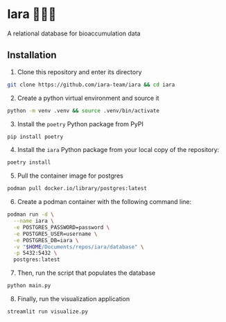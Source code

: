 # Iara 🧜🏾‍♀️

A relational database for bioaccumulation data

## Installation

1. Clone this repository and enter its directory

```bash
git clone https://github.com/iara-team/iara && cd iara
```

2. Create a python virtual environment and source it

```bash
python -m venv .venv && source .venv/bin/activate
```

3. Install the `poetry` Python package from PyPI

```bash
pip install poetry
```

4. Install the `iara` Python package from your local copy of the repository:

```bash
poetry install
```

5. Pull the container image for postgres

```bash
podman pull docker.io/library/postgres:latest
```
6. Create a podman container with the following command line:

```bash
podman run -d \
  --name iara \
  -e POSTGRES_PASSWORD=password \
  -e POSTGRES_USER=username \
  -e POSTGRES_DB=iara \
  -v "$HOME/Documents/repos/iara/database" \
  -p 5432:5432 \
  postgres:latest
```

7. Then, run the script that populates the database

```bash
python main.py
```

8. Finally, run the visualization application

```bash
streamlit run visualize.py
```
